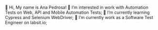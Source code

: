 👋 Hi, My name is Ana Pedrosa!
👀 I’m interested in work with Automation Tests on Web, API and Mobile Automation Tests;
🌱 I’m currently learning Cypress and Selenium WebDriver;
🔭 I’m currently work as a Software Test Engineer on labsit.io;

<!---
anarosapedrosa/anarosapedrosa is a ✨ special ✨ repository because its `README.md` (this file) appears on your GitHub profile.
You can click the Preview link to take a look at your changes.
--->
